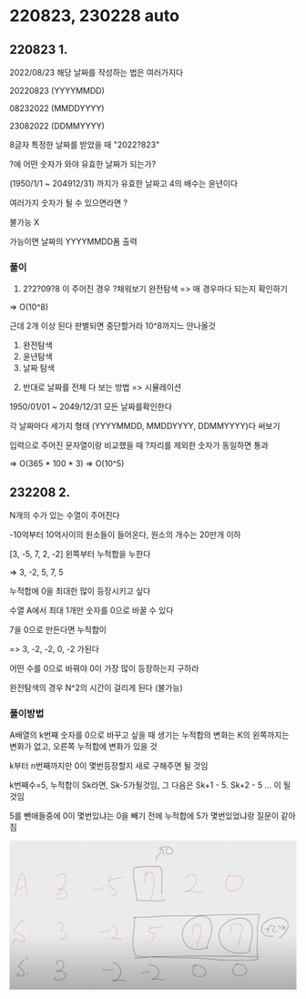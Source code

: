 # 220823, 230228 auto

## 220823 1. 

2022/08/23 해당 날짜를 작성하는 법은 여러가지다

20220823 (YYYYMMDD)

08232022 (MMDDYYYY)

23082022 (DDMMYYYY)



8글자 특정한 날짜를 받았을 때 "2022?823"

?에 어떤 숫자가 와야 유효한 날짜가 되는가?



(1950/1/1 ~ 204912/31) 까지가 유효한 날짜고 4의 배수는 윤년이다

여러가지 숫자가 될 수 있으면라면 ?

불가능 X

가능이면 날짜의 YYYYMMDD폼 출력



### 풀이

1) 2?2?09?8 이 주어진 경우 ?채워보기 완전탐색 => 매 경우마다 되는지 확인하기

=> O(10^8) 

근데 2개 이상 된다 판별되면 중단할거라 10^8까지느 안나올것

1. 완전탐색
2. 윤년탐색
3. 날짜 탐색



2) 반대로 날짜를 전체 다 보는 방법 => 시뮬레이션

1950/01/01 ~ 2049/12/31 모든 날짜를확인한다

각 날짜마다 세가지 형태 (YYYYMMDD, MMDDYYYY, DDMMYYYY)다 써보기 

입력으로 주어진 문자열이랑 비교했을 때 ?자리를 제외한 숫자가 동일하면 통과



=> O(365 * 100 * 3) => O(10^5)



## 232208 2. 

N개의 수가 있는 수열이 주어진다

-10억부터 10억사이의 원소들이 들어온다, 원소의 개수는 20만개 이하

[3, -5, 7, 2, -2] 왼쪽부터 누적합을 누한다

=> 3, -2, 5, 7, 5 

누적합에 0을 최대한 많이 등장시키고 싶다



수열 A에서 최대 1개만 숫자를 0으로 바꿀 수 있다

7을 0으로 만든다면 누적합이

=> 3, -2, -2, 0, -2 가된다



어떤 수를 0으로 바꿔야 0이 가장 많이 등장하는지 구하라

완전탐색의 경우 N^2의 시간이 걸리게 된다 (불가능)



### 풀이방법

A배열의 k번째 숫자를 0으로 바꾸고 싶을 때 생기는 누적합의 변화는 K의 왼쪽까지는 변화가 없고, 오른쪽 누적합에 변화가 있을 것

k부터 n번째까지만 0이 몇번등장할지 새로 구해주면 될 것임

k번째수=5, 누적합이 Sk라면, Sk-5가될것임, 그 다음은 Sk+1 - 5. Sk+2 - 5 ... 이 될것임

 5를 뺀애들중에 0이 몇번있냐는 0을 빼기 전에 누적합에 5가 몇번있었냐랑 질문이 같아짐

![image-20230802195610776](images/image-20230802195610776.png)

